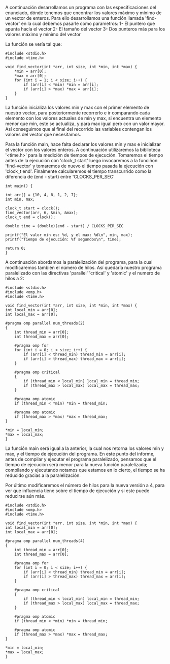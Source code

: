 A continuación desarrollamos un programa con las especificaciones del enunciado, dónde tenemos que encontrar los valores máximo
y mínimo de un vector de enteros. Para ello desarrollamos una función llamada 'find-vector' en la cual debemos pasarle como parametros: 
1- El puntero que apunta hacía el vector 
2- El tamaño del vector 
3- Dos punteros más para los valores máximo y mínimo del vector

La función se vería tal que:

    #include <stdio.h>
    #include <time.h>

    void find_vector(int *arr, int size, int *min, int *max) {
        *min = arr[0];
        *max = arr[0];
        for (int i = 1; i < size; i++) {
            if (arr[i] < *min) *min = arr[i];
            if (arr[i] > *max) *max = arr[i];
        }
    }

La función inicializa los valores min y max con el primer elemento de nuestro vector, para posteriormente recorrerlo e ir comparando cada 
elemento con los valores actuales de min y max, si encuentra un elemento menor que min, este se actualiza, y para max igual pero con un valor mayor. 
Así conseguimos que al final del recorrido las variables contengan los valores del vector que necesitamos.

Para la función main, hace falta declarar los valores min y max e inicializar el vector con los valores enteros. 
A continuación utilizaremos la biblioteca '<time.h>' para la medición de tiempos de ejecución. Tomaremos el tiempo antes de la ejecución
con 'clock_t start' luego invocaremos a la funciñon 'find-vector' y tomaremos de nuevo el tiempo pasada la ejecución con 'clock_t end'. 
Finalmente calcularemos el tiempo transcurrido como la diferencia de (end - start) entre 'CLOCKS_PER_SEC'

    int main() {

    int arr[] = {10, 4, 8, 1, 2, 7};
    int min, max;

    clock_t start = clock();
    find_vector(arr, 6, &min, &max);
    clock_t end = clock();

    double time = (double)(end - start) / CLOCKS_PER_SEC

    printf("El valor min es: %d, y el max: %d\n", min, max);
    printf("Tiempo de ejecución: %f segundos\n", time);

    return 0;
    }

A continuación abordamos la paralelización del programa, para la cual modificaremos también el número de hilos.
Así quedaría nuestro programa paralelizado con las directivas 'parallel' 'critical' y 'atomic' y el numero de hilos a 2:

    #include <stdio.h>
    #include <omp.h>
    #include <time.h>

    void find_vector(int *arr, int size, int *min, int *max) {
    int local_min = arr[0];
    int local_max = arr[0];

    #pragma omp parallel num_threads(2)
    {
        int thread_min = arr[0];
        int thread_max = arr[0];
        
        #pragma omp for
        for (int i = 0; i < size; i++) {
            if (arr[i] < thread_min) thread_min = arr[i];
            if (arr[i] > thread_max) thread_max = arr[i];
        }
        
        #pragma omp critical
        {
            if (thread_min < local_min) local_min = thread_min;
            if (thread_max > local_max) local_max = thread_max;
        }

        #pragma omp atomic
        if (thread_min < *min) *min = thread_min;

        #pragma omp atomic
        if (thread_max > *max) *max = thread_max;
    }

    *min = local_min;
    *max = local_max;
    }

La función main será igual a la anterior, la cual nos retorna los valores min y max, y el tiempo de ejecución del programa.
En este punto del informe, antes de compilar y ejecutar el programa paralelizado, pensamos que el tiempo de ejecución será menor
para la nueva función paralelizada; compilando y ejecutando notamos que estamos en lo cierto, el tiempo se ha reducido gracias a la paralelización.

Por último modificaremos el número de hilos para la nueva versión a 4, para ver que influencia tiene sobre el tiempo de ejecución y si este puede
reducirse aún más.

    #include <stdio.h>
    #include <omp.h>
    #include <time.h>

    void find_vector(int *arr, int size, int *min, int *max) {
    int local_min = arr[0];
    int local_max = arr[0];

    #pragma omp parallel num_threads(4)
    {
        int thread_min = arr[0];
        int thread_max = arr[0];
        
        #pragma omp for
        for (int i = 0; i < size; i++) {
            if (arr[i] < thread_min) thread_min = arr[i];
            if (arr[i] > thread_max) thread_max = arr[i];
        }
        
        #pragma omp critical
        {
            if (thread_min < local_min) local_min = thread_min;
            if (thread_max > local_max) local_max = thread_max;
        }

        #pragma omp atomic
        if (thread_min < *min) *min = thread_min;

        #pragma omp atomic
        if (thread_max > *max) *max = thread_max;
    }

    *min = local_min;
    *max = local_max;
    }


